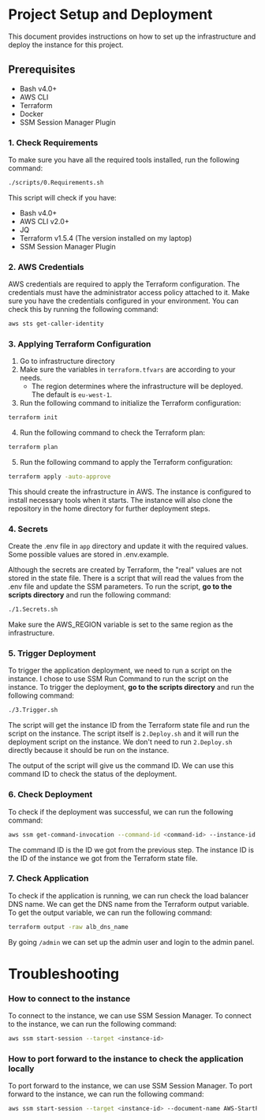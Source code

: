 # Project Setup and Deployment

This document provides instructions on how to set up the infrastructure and deploy the instance for this project.

## Prerequisites

- Bash v4.0+
- AWS CLI
- Terraform
- Docker
- SSM Session Manager Plugin

### 1. Check Requirements

To make sure you have all the required tools installed, run the following command:

```bash
./scripts/0.Requirements.sh
```

This script will check if you have:

- Bash v4.0+
- AWS CLI v2.0+
- JQ
- Terraform v1.5.4 (The version installed on my laptop)
- SSM Session Manager Plugin

### 2. AWS Credentials

AWS credentials are required to apply the Terraform configuration. The credentials must have the administrator access policy attached to it. Make sure you have the credentials configured in your environment. You can check this by running the following command:

```bash
aws sts get-caller-identity
```

### 3. Applying Terraform Configuration

1. Go to infrastructure directory
2. Make sure the variables in `terraform.tfvars` are according to your needs.
   - The region determines where the infrastructure will be deployed. The default is `eu-west-1`.
3. Run the following command to initialize the Terraform configuration:

```bash
terraform init
```

4. Run the following command to check the Terraform plan:

```bash
terraform plan
```

5. Run the following command to apply the Terraform configuration:

```bash
terraform apply -auto-approve
```

This should create the infrastructure in AWS. The instance is configured to install necessary tools when it starts. The instance will also clone the repository in the home directory for further deployment steps.

### 4. Secrets

Create the .env file in `app` directory and update it with the required values. Some possible values are stored in .env.example.

Although the secrets are created by Terraform, the "real" values are not stored in the state file. There is a script that will read the values from the .env file and update the SSM parameters. To run the script, **go to the scripts directory** and run the following command:

```bash
./1.Secrets.sh
```

Make sure the AWS_REGION variable is set to the same region as the infrastructure.

### 5. Trigger Deployment

To trigger the application deployment, we need to run a script on the instance. I chose to use SSM Run Command to run the script on the instance. To trigger the deployment, **go to the scripts directory** and run the following command:

```bash
./3.Trigger.sh
```

The script will get the instance ID from the Terraform state file and run the script on the instance. The script itself is `2.Deploy.sh` and it will run the deployment script on the instance. We don't need to run `2.Deploy.sh` directly because it should be run on the instance.

The output of the script will give us the command ID. We can use this command ID to check the status of the deployment.

### 6. Check Deployment

To check if the deployment was successful, we can run the following command:

```bash
aws ssm get-command-invocation --command-id <command-id> --instance-id <instance-id> --output text
```

The command ID is the ID we got from the previous step. The instance ID is the ID of the instance we got from the Terraform state file.

### 7. Check Application

To check if the application is running, we can run check the load balancer DNS name. We can get the DNS name from the Terraform output variable. To get the output variable, we can run the following command:

```bash
terraform output -raw alb_dns_name
```

By going `/admin` we can set up the admin user and login to the admin panel.

# Troubleshooting

### How to connect to the instance

To connect to the instance, we can use SSM Session Manager. To connect to the instance, we can run the following command:

```bash
aws ssm start-session --target <instance-id>
```

### How to port forward to the instance to check the application locally

To port forward to the instance, we can use SSM Session Manager. To port forward to the instance, we can run the following command:

```bash
aws ssm start-session --target <instance-id> --document-name AWS-StartPortForwardingSession --parameters '{"portNumber":["80"],"localPortNumber":["8080"]}'
```
